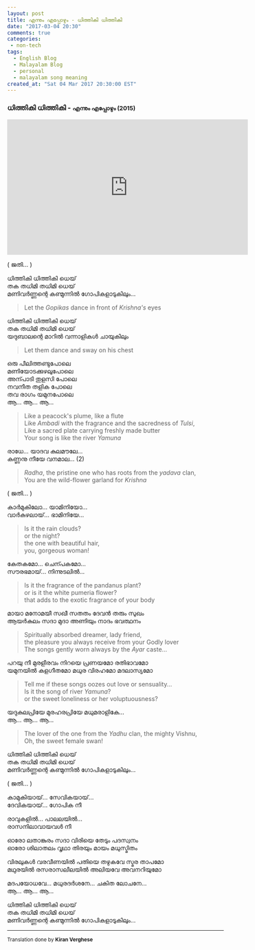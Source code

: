 ```yaml
---
layout: post
title: എന്നും എപ്പോഴും - ധിത്തികി ധിത്തികി 
date: "2017-03-04 20:30"
comments: true
categories:
 - non-tech
tags:
  - English Blog
  - Malayalam Blog
  - personal
  - malayalam song meaning
created_at: "Sat 04 Mar 2017 20:30:00 EST"
---
```


### ധിത്തികി ധിത്തികി - <small>എന്നും എപ്പോഴും (2015)</small>

<iframe width="560" height="315" src="https://www.youtube.com/embed/-6k7k5jaARY" frameborder="0" allowfullscreen></iframe>

<!-- more -->

( ജതി&hellip; )

ധിത്തികി ധിത്തികി ധെയ്  
തക തധിമി തധിമി ധെയ്  
മണിവർണ്ണന്റെ കണ്മുന്നിൽ ഗോപികളാടുകിലും&hellip;  

> Let the *Gopikas* dance in front of *Krishna's* eyes

ധിത്തികി ധിത്തികി ധെയ്  
തക തധിമി തധിമി ധെയ്  
യദുബാലന്റെ മാറിൽ വന്നാളികൾ ചായുകിലും   

> Let them dance and sway on his chest

ഒരു പീലിത്തണ്ടുപോലെ   
മണിയോടക്കുഴലുപോലെ   
അന്പാടി തുളസി പോലെ   
നവനീത തളിക പോലെ   
തവ രാഗം യമുനപോലെ   
ആ&hellip; ആ&hellip; ആ&hellip;   

> Like a peacock's plume, like a flute  
> Like *Ambadi* with the fragrance and the sacredness of *Tulsi*,  
> Like a sacred plate carrying freshly made butter  
> Your song is like the river *Yamuna*

രാധേ&hellip; യാദവ കുലമൗലേ&hellip;   
കണ്ണനു നീയേ വനമാല&hellip; (2)  

> *Radha*, the pristine one who has roots from the *yadava* clan,  
> You are the wild-flower garland for *Krishna*

( ജതി&hellip; )

കാർമുകിലോ&hellip;  യാമിനിയോ&hellip;  
വാർകുഴലായ്&hellip; ഭാമിനിയേ&hellip;  

> Is it the rain clouds?  
> or the night?  
> the one with beautiful hair,  
> you, gorgeous woman!

കേതകമോ&hellip; ചെന്പകമോ&hellip;   
സൗരഭമായ്&hellip; നിന്നുടലിൽ&hellip;  

> Is it the fragrance of the pandanus plant?  
> or is it the white pumeria flower?  
> that adds to the exotic fragrance of your body

മായാ മനോമയീ സഖീ സതതം ദേവൻ തരും സുഖം   
ആയർകുലം സദാ മുദാ അണിയും നാദം ഭവത്ഥനം  

> Spiritually absorbed dreamer, lady friend,  
> the pleasure you always receive from your Godly lover   
> The songs gently worn always by the *Ayar* caste&hellip;

പറയു നീ മുരളീരവം നിറയെ പ്രണയമോ രതിഭാവമോ   
യമുനയിൽ കളഗീതമോ മധുര വിരഹമോ മദലാസ്യമോ   

> Tell me if these songs oozes out love or sensuality&hellip;  
> Is it the song of river *Yamuna*?  
> or the sweet loneliness or her voluptuousness?

യദുകുലപ്രിയേ   മുരഹരപ്രിയേ   മധുമരാളികേ&hellip;  
ആ&hellip; ആ&hellip; ആ&hellip;   

> The lover of the one from the *Yadhu* clan, the mighty Vishnu,   
> Oh, the sweet female swan! 

ധിത്തികി ധിത്തികി ധെയ്  
തക തധിമി തധിമി ധെയ്  
മണിവർണ്ണന്റെ കണ്മുന്നിൽ ഗോപികളാടുകിലും&hellip;  

( ജതി&hellip; )

കാമുകിയായ്&hellip;    സേവികയായ്&hellip;    
ദേവികയായ്&hellip;    ഗോപിക നീ   

രാവുകളിൽ&hellip;    പാലലയിൽ&hellip;    
രാസനിലാവായവൾ നീ   

ഓരോ ലതാങ്കുരം സദാ വിരിയെ തേടും പദസ്വനം   
ഓരോ ശിലാതലം വൃഥാ തിരയും മായം മധുസ്മിതം  

വിരലുകൾ വരവീണയിൽ പതിയെ തഴുകവേ സ്മര താപമോ   
മഥുരയിൽ രസരാസലീലയിൽ അലിയവേ അവനറിയുമോ   

മദപയോധവേ&hellip; 
മധുരദർശനേ&hellip; 
ചകിത ലോചനേ&hellip;  
ആ&hellip; ആ&hellip; ആ&hellip;   

ധിത്തികി ധിത്തികി ധെയ്  
തക തധിമി തധിമി ധെയ്  
മണിവർണ്ണന്റെ കണ്മുന്നിൽ ഗോപികളാടുകിലും&hellip;
  
-----
<small>Translation done by **Kiran Verghese**</small>